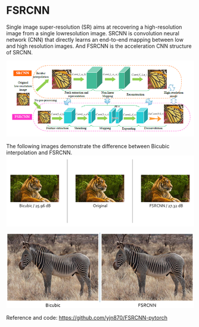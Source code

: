 # FSRCNN

Single image super-resolution (SR) aims at recovering a high-resolution image from a single lowresolution image. SRCNN is convolution neural network (CNN) that directly learns an end-to-end mapping between low and high resolution images. And FSRCNN is the acceleration CNN structure of SRCNN.

![image](https://github.com/Kai-how/FSRCNN/blob/main/image/model.PNG)

The following images demonstrate the difference between Bicubic interpolation and FSRCNN.
![image](https://github.com/Kai-how/FSRCNN/blob/main/image/tiger.PNG)

![image](https://github.com/Kai-how/FSRCNN/blob/main/image/zebra.PNG)

Reference and code: https://github.com/yjn870/FSRCNN-pytorch

